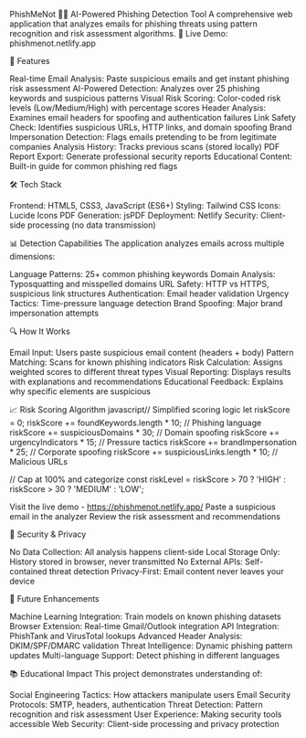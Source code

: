 
PhishMeNot 🎣🚫
AI-Powered Phishing Detection Tool
A comprehensive web application that analyzes emails for phishing threats using pattern recognition and risk assessment algorithms.
🔗 Live Demo: phishmenot.netlify.app

🚀 Features

Real-time Email Analysis: Paste suspicious emails and get instant phishing risk assessment
AI-Powered Detection: Analyzes over 25 phishing keywords and suspicious patterns
Visual Risk Scoring: Color-coded risk levels (Low/Medium/High) with percentage scores
Header Analysis: Examines email headers for spoofing and authentication failures
Link Safety Check: Identifies suspicious URLs, HTTP links, and domain spoofing
Brand Impersonation Detection: Flags emails pretending to be from legitimate companies
Analysis History: Tracks previous scans (stored locally)
PDF Report Export: Generate professional security reports
Educational Content: Built-in guide for common phishing red flags

🛠️ Tech Stack

Frontend: HTML5, CSS3, JavaScript (ES6+)
Styling: Tailwind CSS
Icons: Lucide Icons
PDF Generation: jsPDF
Deployment: Netlify
Security: Client-side processing (no data transmission)

📊 Detection Capabilities
The application analyzes emails across multiple dimensions:

Language Patterns: 25+ common phishing keywords
Domain Analysis: Typosquatting and misspelled domains
URL Safety: HTTP vs HTTPS, suspicious link structures
Authentication: Email header validation
Urgency Tactics: Time-pressure language detection
Brand Spoofing: Major brand impersonation attempts

🔍 How It Works

Email Input: Users paste suspicious email content (headers + body)
Pattern Matching: Scans for known phishing indicators
Risk Calculation: Assigns weighted scores to different threat types
Visual Reporting: Displays results with explanations and recommendations
Educational Feedback: Explains why specific elements are suspicious

📈 Risk Scoring Algorithm
javascript// Simplified scoring logic
let riskScore = 0;
riskScore += foundKeywords.length * 10;        // Phishing language
riskScore += suspiciousDomains * 30;           // Domain spoofing
riskScore += urgencyIndicators * 15;           // Pressure tactics
riskScore += brandImpersonation * 25;          // Corporate spoofing
riskScore += suspiciousLinks.length * 10;      // Malicious URLs

// Cap at 100% and categorize
const riskLevel = riskScore > 70 ? 'HIGH' : 
                  riskScore > 30 ? 'MEDIUM' : 'LOW';


Visit the live demo - https://phishmenot.netlify.app/
Paste a suspicious email in the analyzer
Review the risk assessment and recommendations




🔐 Security & Privacy

No Data Collection: All analysis happens client-side
Local Storage Only: History stored in browser, never transmitted
No External APIs: Self-contained threat detection
Privacy-First: Email content never leaves your device

🎯 Future Enhancements

 Machine Learning Integration: Train models on known phishing datasets
 Browser Extension: Real-time Gmail/Outlook integration
 API Integration: PhishTank and VirusTotal lookups
 Advanced Header Analysis: DKIM/SPF/DMARC validation
 Threat Intelligence: Dynamic phishing pattern updates
 Multi-language Support: Detect phishing in different languages

📚 Educational Impact
This project demonstrates understanding of:

Social Engineering Tactics: How attackers manipulate users
Email Security Protocols: SMTP, headers, authentication
Threat Detection: Pattern recognition and risk assessment
User Experience: Making security tools accessible
Web Security: Client-side processing and privacy protection

